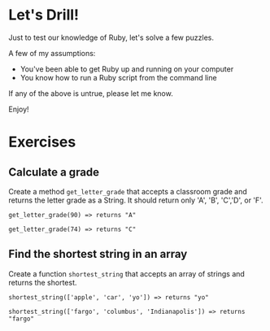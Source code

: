 # Let's Drill!

Just to test our knowledge of Ruby, let's solve a few puzzles.

A few of my assumptions:
- You've been able to get Ruby up and running on your computer
- You know how to run a Ruby script from the command line

If any of the above is untrue, please let me know.

Enjoy!


# Exercises

## Calculate a grade
Create a method `get_letter_grade` that accepts a classroom grade and returns the letter grade as a String. It should return only 'A', 'B', 'C','D', or 'F'.

```
get_letter_grade(90) => returns "A"

get_letter_grade(74) => returns "C"
```

## Find the shortest string in an array
Create a function `shortest_string` that accepts an array of strings and returns the shortest.

```
shortest_string(['apple', 'car', 'yo']) => returns "yo"

shortest_string(['fargo', 'columbus', 'Indianapolis']) => returns "fargo"
```
